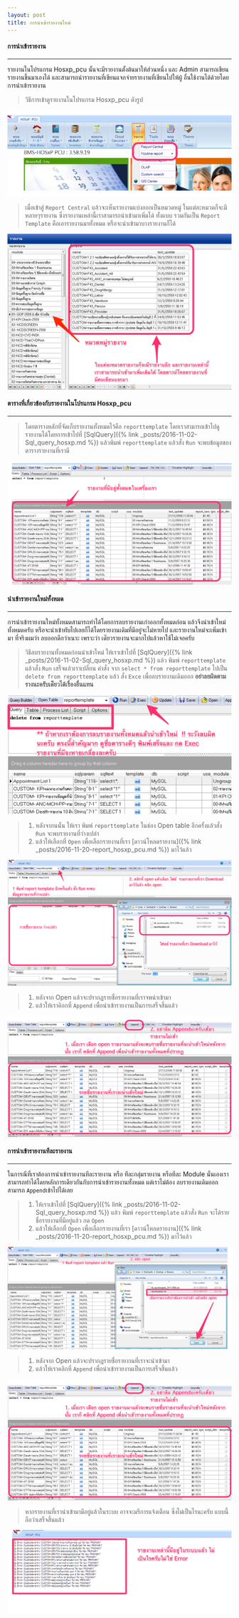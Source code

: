 ```yaml
---
layout: post
title: การนำเข้ารายงานใหม่ 
---
```


#### การนำเข้ารายงาน
---
รายงานในโปรแกรม Hosxp_pcu นั้นจะมีรายงานตั้งต้นมาให้ส่วนหนึ่ง และ Admin สามารถเขียนรายงานขึ้นมาเองได้ และสามารถนำรายงานที่เขียนแจกจ่ายรายงานที่เขียนไปให้ผู้
อื่นใช้งานได้ด้วยโดยการนำเข้ารายงาน 
> วิธีการเข้าดูรายงานในโปรแกรม Hosxp_pcu ดังรูป
 
![Report Central](/img/setting/report.png)

> เมื่อเข้าสู่ `Report Central` แล้วจะเห็นรายงานแบ่งออกเป็นหมวดหมู่ ในแต่ละหมวดก็จะมีหลายๆรายงาน ซึ่งรายงานเหล่านี้เราสามารถนำเข้ามาเพิ่มได้ ทั้งแบบ
รวมกันเป็น  `Report Template` คือเอารายงานมาทั้งหมด หรือจะนำเข้ามาบางรายงานก็ได้

![Report Central](/img/setting/report_central.png)


#### ตารางที่เกี่ยวข้องกับรายงานในโปรแกรม Hosxp_pcu 
--- 
> โดยตารางหลักที่จัดเก็บรายงานทั้งหมดไว้คือ `reporttemplate` โดยเราสามารถเข้าไปดูรายงานได้โดยการเข้าไปที่ [SqlQuery]({% link _posts/2016-11-02-Sql_query_hosxp.md %})  แล้วพิมพ์ `reporttemplate` แล้วสั่ง `Run`
จะพบข้อมูลของตารางรายงานที่เรามี

![Report Central](/img/setting/reporttemplate.png)

#### นำเข้ารายงานใหม่ทั้งหมด
---
การนำเข้ารายงานใหม่ทั้งหมดสามารถทำได้โดยการลบรายงานเก่าออกทั้งหมดก่อน แล้วจึงนำเข้าใหม่ ทั้งหมดครับ หรือจะนำเข้าทับไปเลยก็ได้โดยรายงานเดิมที่มีอยู่จะไม่หายไป 
และรายงานใหม่จะเพิ่มเข้ามา ที่จริงผมว่า ลบออกดีกว่าเนาะ เพราะว่า เด๊่ยวรายงานจะมากไปแล้วหาใช้ไม่เจอครับ 

> วิธีลบรายงานทั้งหมดก่อนนำเข้าใหม่ ให้เราเข้าไปที่ [SqlQuery]({% link _posts/2016-11-02-Sql_query_hosxp.md %}) แล้ว พิมพ์ `reporttemplate` แล้วสั่ง `Run` เสร็จแล้วเราเปลี่ยน คำสั่ง
จาก `select * from reporttemplate` ไปเป็น `delete from reporttemplate`  แล้ว สั่ง `Exce` เพื่อลบรายงานเดิมออก **อย่าลยผิดตามรางนะครับเด๊่ยวได้เรื่องอื่นแทน**

![Delete All report](/img/setting/del_report.png)

> 1. หลังจากนนั้น ให้เรา พิมพ์ `reporttemplate` ในช่อง Open table อีกครั้งแล้วสั่ง `Run` จะพบรายงานที่ว่างเปล่า 
> 2. แล้วให้เลือกที่ `Open` เพื่อเลือกรายงานที่เรา [ดาวน์โหลดรายงาน]({% link _posts/2016-11-20-report_hosxp_pcu.md %}) มาไว้แล้ว 

![import Report](/img/setting/import_report1.png)

> 1. หลังจาก Open แล้วจะปรากฏรายชื่อรายงานที่เราจพนำเข้ามา 
> 2. แล้วให้เราคิอกที่ `Append` เพื่อนำเข้ารายงานเป็นการเสร็จสิ้นแล้ว 

![import Report](/img/setting/import_report2.png)

#### การนำเข้ารายงานทีละรายงาน 
--- 
ในการณีที่เราต้องการนำเข้ารายงานทีละรายงาน หรือ ทีละกลุ่มรายงาน หรือทีละ Module นั่นเองเราสามารถทำได้โดยหลักการเดียวกันกับการนำเข้ารายงานทั้งหมด แต่เราไม่ต้อง
ลบรายงานเดิมออก  สามารถ `Append`เข้าไปได้เลย

> 1. ให้เราเข้าไปที่ [SqlQuery]({% link _posts/2016-11-02-Sql_query_hosxp.md %}) แล้ว พิมพ์ `reporttemplate` แล้วสั่ง `Run` จะได้รายชื่อรายงานที่มีอยู่แล้ว กด `Open` 
> 2.  แล้วให้เลือกที่ `Open` เพื่อเลือกรายงานที่เรา [ดาวน์โหลดรายงาน]({% link _posts/2016-11-20-report_hosxp_pcu.md %}) มาไว้แล้ว 

![import Report](/img/setting/import_report3.png)


> 1. หลังจาก Open แล้วจะปรากฏรายชื่อรายงานที่เราจะนำเข้ามา 
> 2. แล้วให้เราคลิกที่ `Append` เพื่อนำเข้ารายงานเป็นการเสร็จสิ้นแล้ว 

![import Report](/img/setting/import_report2.png)

>หากรายงานที่เรานำเข้ามามีอยู่แล้วในระบบ อาจจะมรีการแจ้งเตือน ซึ่งไม่เป็นไรนะครับ แบบนี้ถือว่าเสร็จสิ้นแล้ว


![import Report](/img/setting/import_report4.png)


